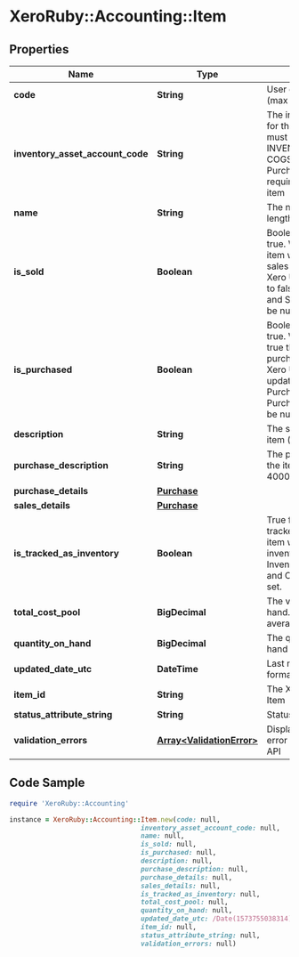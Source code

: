 # XeroRuby::Accounting::Item

## Properties

Name | Type | Description | Notes
------------ | ------------- | ------------- | -------------
**code** | **String** | User defined item code (max length &#x3D; 30) | 
**inventory_asset_account_code** | **String** | The inventory asset account for the item. The account must be of type INVENTORY. The  COGSAccountCode in PurchaseDetails is also required to create a tracked item | [optional] 
**name** | **String** | The name of the item (max length &#x3D; 50) | [optional] 
**is_sold** | **Boolean** | Boolean value, defaults to true. When IsSold is true the item will be available on sales transactions in the Xero UI. If IsSold is updated to false then Description and SalesDetails values will be nulled. | [optional] 
**is_purchased** | **Boolean** | Boolean value, defaults to true. When IsPurchased is true the item is available for purchase transactions in the Xero UI. If IsPurchased is updated to false then PurchaseDescription and PurchaseDetails values will be nulled. | [optional] 
**description** | **String** | The sales description of the item (max length &#x3D; 4000) | [optional] 
**purchase_description** | **String** | The purchase description of the item (max length &#x3D; 4000) | [optional] 
**purchase_details** | [**Purchase**](Purchase.md) |  | [optional] 
**sales_details** | [**Purchase**](Purchase.md) |  | [optional] 
**is_tracked_as_inventory** | **Boolean** | True for items that are tracked as inventory. An item will be tracked as inventory if the InventoryAssetAccountCode and COGSAccountCode are set. | [optional] 
**total_cost_pool** | **BigDecimal** | The value of the item on hand. Calculated using average cost accounting. | [optional] 
**quantity_on_hand** | **BigDecimal** | The quantity of the item on hand | [optional] 
**updated_date_utc** | **DateTime** | Last modified date in UTC format | [optional] 
**item_id** | **String** | The Xero identifier for an Item | [optional] 
**status_attribute_string** | **String** | Status of object | [optional] 
**validation_errors** | [**Array&lt;ValidationError&gt;**](ValidationError.md) | Displays array of validation error messages from the API | [optional] 

## Code Sample

```ruby
require 'XeroRuby::Accounting'

instance = XeroRuby::Accounting::Item.new(code: null,
                                 inventory_asset_account_code: null,
                                 name: null,
                                 is_sold: null,
                                 is_purchased: null,
                                 description: null,
                                 purchase_description: null,
                                 purchase_details: null,
                                 sales_details: null,
                                 is_tracked_as_inventory: null,
                                 total_cost_pool: null,
                                 quantity_on_hand: null,
                                 updated_date_utc: /Date(1573755038314)/,
                                 item_id: null,
                                 status_attribute_string: null,
                                 validation_errors: null)
```



